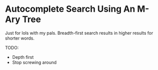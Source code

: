 # Autocomplete Search Using An M-Ary Tree #

Just for lols with my pals. Breadth-first search results in higher results for shorter words.

TODO:
* Depth first
* Stop screwing around
